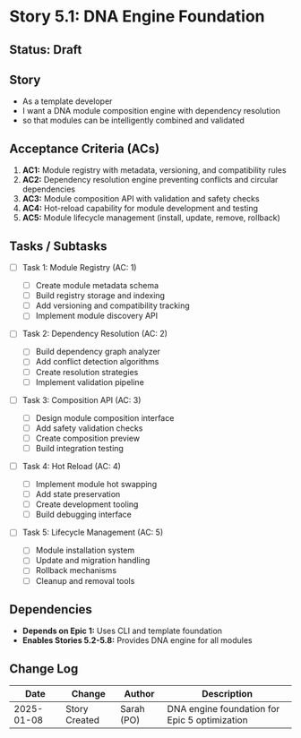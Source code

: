 # Story 5.1: DNA Engine Foundation

## Status: Draft

## Story

- As a template developer
- I want a DNA module composition engine with dependency resolution
- so that modules can be intelligently combined and validated

## Acceptance Criteria (ACs)

1. **AC1:** Module registry with metadata, versioning, and compatibility rules
2. **AC2:** Dependency resolution engine preventing conflicts and circular
   dependencies
3. **AC3:** Module composition API with validation and safety checks
4. **AC4:** Hot-reload capability for module development and testing
5. **AC5:** Module lifecycle management (install, update, remove, rollback)

## Tasks / Subtasks

- [ ] Task 1: Module Registry (AC: 1)

  - [ ] Create module metadata schema
  - [ ] Build registry storage and indexing
  - [ ] Add versioning and compatibility tracking
  - [ ] Implement module discovery API

- [ ] Task 2: Dependency Resolution (AC: 2)

  - [ ] Build dependency graph analyzer
  - [ ] Add conflict detection algorithms
  - [ ] Create resolution strategies
  - [ ] Implement validation pipeline

- [ ] Task 3: Composition API (AC: 3)

  - [ ] Design module composition interface
  - [ ] Add safety validation checks
  - [ ] Create composition preview
  - [ ] Build integration testing

- [ ] Task 4: Hot Reload (AC: 4)

  - [ ] Implement module hot swapping
  - [ ] Add state preservation
  - [ ] Create development tooling
  - [ ] Build debugging interface

- [ ] Task 5: Lifecycle Management (AC: 5)
  - [ ] Module installation system
  - [ ] Update and migration handling
  - [ ] Rollback mechanisms
  - [ ] Cleanup and removal tools

## Dependencies

- **Depends on Epic 1:** Uses CLI and template foundation
- **Enables Stories 5.2-5.8:** Provides DNA engine for all modules

## Change Log

| Date       | Change        | Author     | Description                                   |
| ---------- | ------------- | ---------- | --------------------------------------------- |
| 2025-01-08 | Story Created | Sarah (PO) | DNA engine foundation for Epic 5 optimization |
